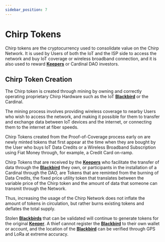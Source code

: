 ```yaml
---
sidebar_position: 7
---
```


# Chirp Tokens

Chirp tokens are the cryptocurrency used to consolidate value on the Chirp Network. It is used by Users of both the IoT and the ISP side to access the network and buy IoT coverage or wireless broadband connection, and it is also used to reward **[Keepers](docs/Chirp-Technology/keepers.md)** or Cardinal DAO investors. 

## Chirp Token Creation

The Chirp token is created through mining by owning and correctly operating proprietary Chirp Hardware such as the IoT **[Blackbird](docs/Hardware/Blackbird/Blackbird.md)** or the Cardinal. 

The mining process involves providing wireless coverage to nearby Users who wish to access the network, and making it possible for them to transfer and exchange data between IoT devices and the internet, or connecting them to the internet at fiber speeds.

Chirp Tokens created from the Proof-of-Coverage process early on are newly minted tokens that first appear at the time when they are bought by the User who buys IoT Data Credits or a Wireless Broadband Subscription using Fiat Money through, for example, a Credit Card on-ramp.

Chirp Tokens that are received by the **[Keepers](docs/Chirp-Technology/keepers.md)** who facilitate the transfer of data through the **[Blackbird](docs/Hardware/Blackbird/Blackbird.md)** they own, or participants in the installation of a Cardinal through the DAO, are Tokens that are reminted from the burning of Data Credits, the fixed price utility token that translates between the variable price of the Chirp token and the amount of data that someone can transmit through the Network. 

Thus, increasing the usage of the Chirp Network does not inflate the amount of tokens in circulation, but rather burns existing tokens and deflates the total supply.

Stolen **[Blackbirds](docs/Hardware/Blackbird/Blackbird.md)** that can be validated will continue to generate tokens for the original **[Keeper](docs/Chirp-Technology/keepers.md)**.  A thief cannot register the **[Blackbird](docs/Hardware/Blackbird/Blackbird.md)** to their own wallet or account, and the location of the **[Blackbird](docs/Hardware/Blackbird/Blackbird.md)** can be verified through GPS and LoRa at extreme accuracy.

